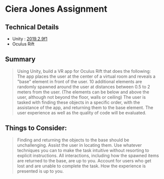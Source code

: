 # Ciera Jones Assignment

## Technical Details
* Unity : [2019.2.9f1](https://unity3d.com/unity/whats-new/2019.2.9) 
* Oculus Rift

## Summary
> Using Unity, build a VR app for Oculus Rift that does the following:
The app places the user at the center of a virtual room and reveals a "base" element in front of the user.
10 additional elements are randomly spawned around the user at distances between 0.5 to 2 meters from the user.
(The elements can be below and above the user, although not beyond the floor, walls or ceiling) 
The user is tasked with finding these objects in a specific order, with the assistance of the app, and returning them to the base element.
The user experience as well as the quality of code will be evaluated.

## Things to Consider:

> Finding and returning the objects to the base should be unchallenging. Assist the user in locating them.
Use whatever techniques you can to make the task intuitive without resorting to explicit instructions.
All interactions, including how the spawned items are returned to the base, are up to you.
Account for users who get lost and are unable to complete the task.
How the experience is presented is up to you.

